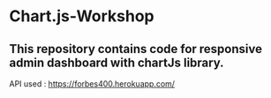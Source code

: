 # Chart.js-Workshop

## This repository contains code for responsive admin dashboard with chartJs library.

API used : https://forbes400.herokuapp.com/
